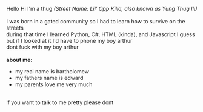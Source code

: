 Hello Hi I'm a thug *(Street Name: Lil' Opp Killa, also known as Yung Thug III)* <br> <br>
I was born in a gated community so I had to learn how to survive on the streets <br>
during that time I learned Python, C#, HTML (kinda), and Javascript I guess but if I looked at it I'd have to phone my boy arthur <br>
dont fuck with my boy arthur
<br> <br>
**about me:**
- my real name is bartholomew
- my fathers name is edward
- my parents love me very much
<br>
if you want to talk to me pretty please dont
